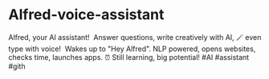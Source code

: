 # Alfred-voice-assistant
Alfred, your AI assistant! ️ Answer questions, write creatively with AI, 🪄 even type with voice! ️ Wakes up to "Hey Alfred". NLP powered, opens websites, checks time, launches apps. ⏰ Still learning, big potential! #AI #assistant #gith
